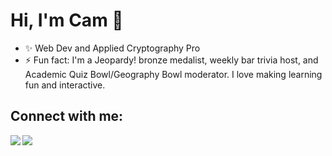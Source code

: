 # Hi, I'm Cam 🌱</b>

- ✨ Web Dev and Applied Cryptography Pro
- ⚡ Fun fact: I'm a Jeopardy! bronze medalist, weekly bar trivia host, and Academic Quiz Bowl/Geography Bowl moderator. I love making learning fun and interactive.

## Connect with me:
<a href="https://www.linkedin.com/in/cameronwhiteside/" target="_blank" >
  <img align="left"  src="https://img.shields.io/badge/LinkedIn-0077B5?style=for-the-badge&logo=linkedin&logoColor=white" />
  </a>
  <a href="mailto:whiteside.cameron@gmail.com" target="_blank">
    <img align="left"src="https://img.shields.io/badge/Gmail-D14836?style=for-the-badge&logo=gmail&logoColor=white" />
  </a>

  <br>
  <br>
<br>

